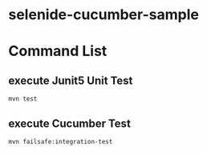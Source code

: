# selenide-cucumber-sample

# Command List

## execute Junit5 Unit Test
```
mvn test
```

## execute Cucumber Test
```
mvn failsafe:integration-test
```
